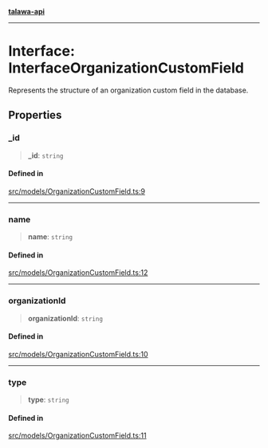 [**talawa-api**](../../../README.md)

***

# Interface: InterfaceOrganizationCustomField

Represents the structure of an organization custom field in the database.

## Properties

### \_id

> **\_id**: `string`

#### Defined in

[src/models/OrganizationCustomField.ts:9](https://github.com/Suyash878/talawa-api/blob/095e6964ce2a06c1c30d1acf81b6162203f1db91/src/models/OrganizationCustomField.ts#L9)

***

### name

> **name**: `string`

#### Defined in

[src/models/OrganizationCustomField.ts:12](https://github.com/Suyash878/talawa-api/blob/095e6964ce2a06c1c30d1acf81b6162203f1db91/src/models/OrganizationCustomField.ts#L12)

***

### organizationId

> **organizationId**: `string`

#### Defined in

[src/models/OrganizationCustomField.ts:10](https://github.com/Suyash878/talawa-api/blob/095e6964ce2a06c1c30d1acf81b6162203f1db91/src/models/OrganizationCustomField.ts#L10)

***

### type

> **type**: `string`

#### Defined in

[src/models/OrganizationCustomField.ts:11](https://github.com/Suyash878/talawa-api/blob/095e6964ce2a06c1c30d1acf81b6162203f1db91/src/models/OrganizationCustomField.ts#L11)
